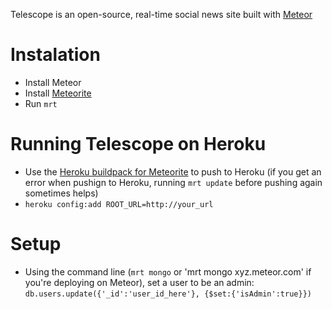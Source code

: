 Telescope is an open-source, real-time social news site built with [Meteor](http://meteor.com)

# Instalation
- Install Meteor
- Install [Meteorite](https://github.com/oortcloud/meteorite/)
- Run `mrt`

# Running Telescope on Heroku
- Use the [Heroku buildpack for Meteorite](https://github.com/oortcloud/heroku-buildpack-meteorite) to push to Heroku (if you get an error when pushign to Heroku, running `mrt update` before pushing again sometimes helps)
- `heroku config:add ROOT_URL=http://your_url`

# Setup
- Using the command line (`mrt mongo` or 'mrt mongo xyz.meteor.com' if you're deploying on Meteor), set a user to be an admin: `db.users.update({'_id':'user_id_here'}, {$set:{'isAdmin':true}})`
